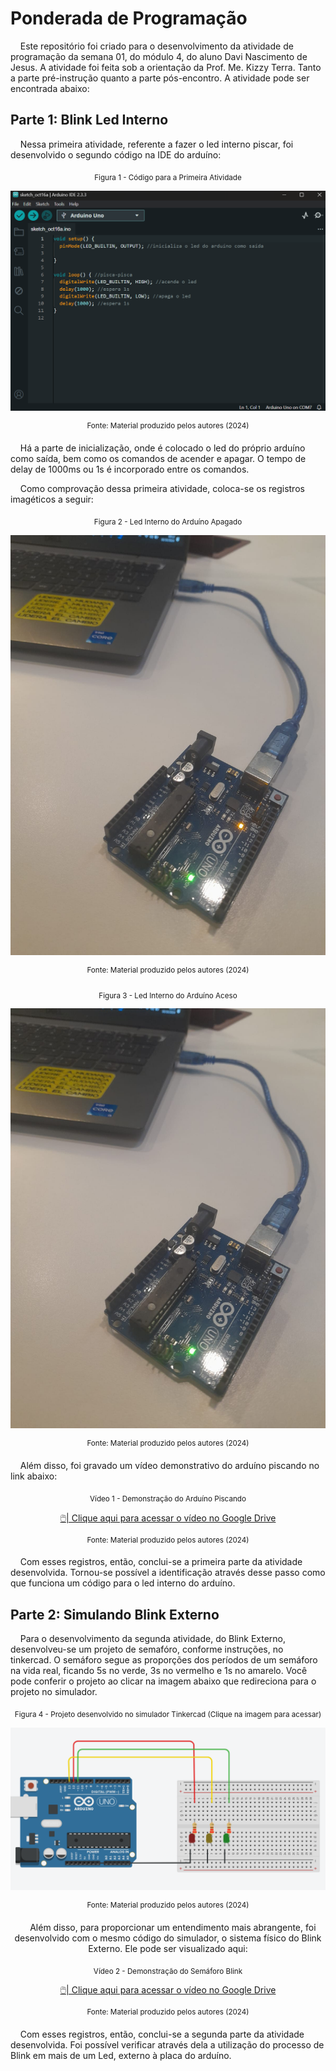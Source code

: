 # Ponderada de Programação

&nbsp;&nbsp;&nbsp;&nbsp;Este repositório foi criado para o desenvolvimento da atividade de programação da semana 01, do módulo 4, do aluno Davi Nascimento de Jesus. A atividade foi feita sob a orientação da Prof. Me. Kizzy Terra. Tanto a parte pré-instrução quanto a parte pós-encontro. A atividade pode ser encontrada abaixo:

## Parte 1: Blink Led Interno

&nbsp;&nbsp;&nbsp;&nbsp;Nessa primeira atividade, referente a fazer o led interno piscar, foi desenvolvido o segundo código na IDE do arduíno:
<div align="center">

<sub>Figura 1 - Código para a Primeira Atividade</sub>

![alt text](assets/led-interno-codigo.png)

<sup>Fonte: Material produzido pelos autores (2024)</sup>

</div>


&nbsp;&nbsp;&nbsp;&nbsp;Há a parte de inicialização, onde é colocado o led do próprio arduíno como saída, bem como os comandos de acender e apagar. O tempo de delay de 1000ms ou 1s é incorporado entre os comandos.

&nbsp;&nbsp;&nbsp;&nbsp;Como comprovação dessa primeira atividade, coloca-se os registros imagéticos a seguir:

<div align="center">

<sub>Figura 2 - Led Interno do Arduíno Apagado</sub>

![alt text](assets/arduino-apagado.jpg)

<sup>Fonte: Material produzido pelos autores (2024)</sup>

</div>


<div align="center">

<sub>Figura 3 - Led Interno do Arduíno Aceso</sub>

![alt text](assets/arduino-aceso.jpg)

<sup>Fonte: Material produzido pelos autores (2024)</sup>

</div>

&nbsp;&nbsp;&nbsp;&nbsp;Além disso, foi gravado um vídeo demonstrativo do arduíno piscando no link abaixo:

<div align="center">

<sub>Vídeo 1 - Demonstração do Arduíno Piscando</sub>

[🖱️| Clique aqui para acessar o vídeo no Google Drive](https://drive.google.com/file/d/1YLILzls1FZ9CK-lvx47PX9klmbzjKMhv/view?usp=sharing)

<sup>Fonte: Material produzido pelos autores (2024)</sup>

</div>

&nbsp;&nbsp;&nbsp;&nbsp;Com esses registros, então, conclui-se a primeira parte da atividade desenvolvida. Tornou-se possível a identificação através desse passo como que funciona um código para o led interno do arduíno.

## Parte 2: Simulando Blink Externo

&nbsp;&nbsp;&nbsp;&nbsp;Para o desenvolvimento da segunda atividade, do Blink Externo, desenvolveu-se um projeto de semafóro, conforme instruções, no tinkercad. O semáforo segue as proporções dos períodos de um semáforo na vida real, ficando 5s no verde, 3s no vermelho e 1s no amarelo. Você pode conferir o projeto ao clicar na imagem abaixo que redireciona para o projeto no simulador.

<div align="center">

<sub>Figura 4 - Projeto desenvolvido no simulador Tinkercad (Clique na imagem para acessar)</sub>

[![Clique para acessar o projeto ](assets/semaforo-blink.png)](https://www.tinkercad.com/things/0GjttsMSZLC-semaforo-blink-ponderada-de-programacao?sharecode=fwcvEhQWigiSgBfxGwuGijF5CbFL_IhuOzkS4vUVQoU)

<sup>Fonte: Material produzido pelos autores (2024)</sup>

&nbsp;&nbsp;&nbsp;&nbsp;Além disso, para proporcionar um entendimento mais abrangente, foi desenvolvido com o mesmo código do simulador, o sistema físico do Blink Externo. Ele pode ser visualizado aqui:

<sub>Vídeo 2 - Demonstração do Semáforo Blink</sub>

[🖱️| Clique aqui para acessar o vídeo no Google Drive](https://drive.google.com/file/d/19r1Zl5a8U6-rwNr_7f54qW3ZovTjvvwv/view?usp=drive_link)

<sup>Fonte: Material produzido pelos autores (2024)</sup>

</div>

&nbsp;&nbsp;&nbsp;&nbsp;Com esses registros, então, conclui-se a segunda parte da atividade desenvolvida. Foi possível verificar através dela a utilização do processo de Blink em mais de um Led, externo à placa do arduíno.